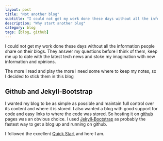 ```yaml
---
layout: post
title: "Not another blog"
subtitle: "I could not get my work done these days without all the information people share on their blogs."
description: "Why start another blog"
category: blog
tags: [blog, github]
---
```


I could not get my work done these days without all the information people share on their blogs.  They answer my questions before I  think of them, keep me up to date with the latest tech news and stoke my imagination with new information and opinions.

The more I read and play the more I need some where to keep my notes, so I decided to stick them in this blog

## Github and Jekyll-Bootstrap

I wanted my blog to be as simple as possible and maintain full control over its content and where it is stored. I also wanted a blog with good support for code and easy links to where the code was stored. So hosting it on [github](http://github.com/) pages was an obvious choice.  I used [Jekyll-Bootstrap](http://jekyllbootstrap.com/) as probably the fastest way to get a blog up and running on github.

I followed the excellent [Quick Start](http://jekyllbootstrap.com/usage/jekyll-quick-start.html) and here I am.